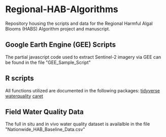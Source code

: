 # Regional-HAB-Algorithms
Repository housing the scripts and data for the Regional Harmful Algal Blooms (HABS) Algorithm project and manuscript.

## Google Earth Engine (GEE) Scripts
The partial javascript code used to extract Sentinel-2 imagery via GEE can be found in the file "GEE_Sample_Script"

## R scripts
All functions utilized are documented in the following packages:
[tidyverse](https://CRAN.R-project.org/package=tidyverse)
[waterquality](https://CRAN.R-project.org/package=waterquality)
[caret](https://CRAN.R-project.org/package=caret)

## Field Water Quality Data 
The full in situ and in vivo water quality dataset is availalble in the file "Nationwide_HAB_Baseline_Data.csv"
